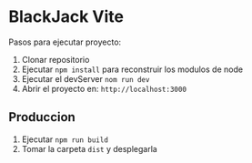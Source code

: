 # BlackJack Vite

Pasos para ejecutar proyecto:

1. Clonar repositorio
2. Ejecutar ```npm install``` para reconstruir los modulos de node
3. Ejecutar el devServer ```nom run dev```
4. Abrir el proyecto en: ```http://localhost:3000```

## Produccion

1. Ejecutar ```npm run build```
2. Tomar la carpeta ```dist``` y desplegarla

